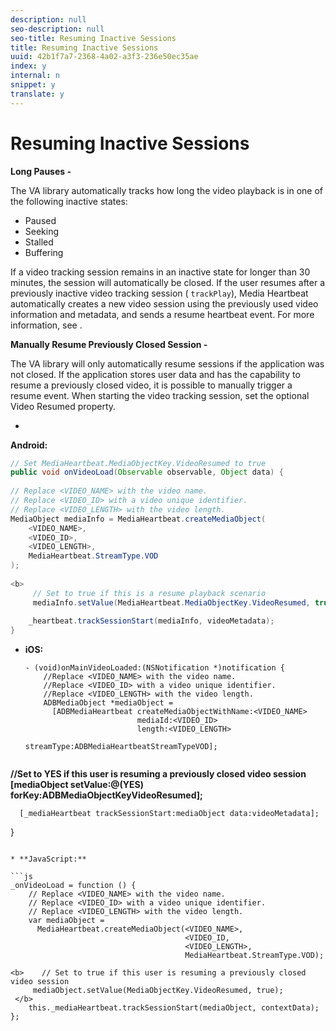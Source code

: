 ```yaml
---
description: null
seo-description: null
seo-title: Resuming Inactive Sessions
title: Resuming Inactive Sessions
uuid: 42b1f7a7-2368-4a02-a3f3-236e50ec35ae
index: y
internal: n
snippet: y
translate: y
---
```


# Resuming Inactive Sessions

**Long Pauses -**

The VA library automatically tracks how long the video playback is in one of the following inactive states:

* Paused
* Seeking
* Stalled
* Buffering

If a video tracking session remains in an inactive state for longer than 30 minutes, the session will automatically be closed. If the user resumes after a previously inactive video tracking session ( `trackPlay`), Media Heartbeat automatically creates a new video session using the previously used video information and metadata, and sends a resume heartbeat event. For more information, see [](../../metrics-and-metadata/audio-video-parameters.md).

**Manually Resume Previously Closed Session -**

The VA library will only automatically resume sessions if the application was not closed. If the application stores user data and has the capability to resume a previously closed video, it is possible to manually trigger a resume event. When starting the video tracking session, set the optional Video Resumed property.

* 

  **Android:** 

  ```java
  // Set MediaHeartbeat.MediaObjectKey.VideoResumed to true 
  public void onVideoLoad(Observable observable, Object data) { 
   
  // Replace <VIDEO_NAME> with the video name. 
  // Replace <VIDEO_ID> with a video unique identifier. 
  // Replace <VIDEO_LENGTH> with the video length.  
  MediaObject mediaInfo = MediaHeartbeat.createMediaObject(  
      <VIDEO_NAME>,  
      <VIDEO_ID>,  
      <VIDEO_LENGTH>,  
      MediaHeartbeat.StreamType.VOD 
  ); 
   
<b> 
       // Set to true if this is a resume playback scenario 
       mediaInfo.setValue(MediaHeartbeat.MediaObjectKey.VideoResumed, true); </b> 
   
      _heartbeat.trackSessionStart(mediaInfo, videoMetadata); 
  }
  ```

* **iOS:** 

  ```
  - (void)onMainVideoLoaded:(NSNotification *)notification { 
      //Replace <VIDEO_NAME> with the video name. 
      //Replace <VIDEO_ID> with a video unique identifier. 
      //Replace <VIDEO_LENGTH> with the video length.     
      ADBMediaObject *mediaObject =  
        [ADBMediaHeartbeat createMediaObjectWithName:<VIDEO_NAME> 
                           mediaId:<VIDEO_ID> 
                           length:<VIDEO_LENGTH> 
                           streamType:ADBMediaHeartbeatStreamTypeVOD]; 
   
<b> 
       //Set to YES if this user is resuming a previously closed video session 
       [mediaObject setValue:@(YES) forKey:ADBMediaObjectKeyVideoResumed];</b> 
   
      [_mediaHeartbeat trackSessionStart:mediaObject data:videoMetadata]; 
  } 
  
  ```

* **JavaScript:** 

  ```js
  _onVideoLoad = function () { 
      // Replace <VIDEO_NAME> with the video name. 
      // Replace <VIDEO_ID> with a video unique identifier. 
      // Replace <VIDEO_LENGTH> with the video length.  
      var mediaObject =  
        MediaHeartbeat.createMediaObject(<VIDEO_NAME>,  
                                         <VIDEO_ID,  
                                         <VIDEO_LENGTH>,  
                                         MediaHeartbeat.StreamType.VOD);

<b>    // Set to true if this user is resuming a previously closed video session 
       mediaObject.setValue(MediaObjectKey.VideoResumed, true); 
   </b> 
      this._mediaHeartbeat.trackSessionStart(mediaObject, contextData); 
  };
  ```

